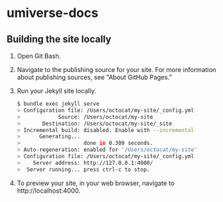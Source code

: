 # umiverse-docs


## Building the site locally

1. Open Git Bash.
   
2. Navigate to the publishing source for your site. For more information about publishing sources, see "About GitHub Pages."
   
3. Run your Jekyll site locally.

    ```bash
    $ bundle exec jekyll serve
    > Configuration file: /Users/octocat/my-site/_config.yml
    >            Source: /Users/octocat/my-site
    >       Destination: /Users/octocat/my-site/_site
    > Incremental build: disabled. Enable with --incremental
    >      Generating...
    >                    done in 0.309 seconds.
    > Auto-regeneration: enabled for '/Users/octocat/my-site'
    > Configuration file: /Users/octocat/my-site/_config.yml
    >    Server address: http://127.0.0.1:4000/
    >  Server running... press ctrl-c to stop.
    ```

4. To preview your site, in your web browser, navigate to http://localhost:4000.